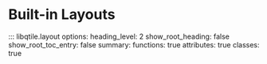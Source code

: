 # Built-in Layouts

::: libqtile.layout
    options:
      heading_level: 2
      show_root_heading: false
      show_root_toc_entry: false
      summary:
        functions: true
        attributes: true
        classes: true

